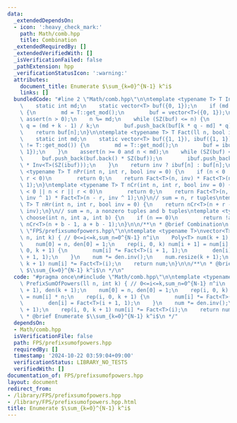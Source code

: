 ```yaml
---
data:
  _extendedDependsOn:
  - icon: ':heavy_check_mark:'
    path: Math/comb.hpp
    title: Combination
  _extendedRequiredBy: []
  _extendedVerifiedWith: []
  _isVerificationFailed: false
  _pathExtension: hpp
  _verificationStatusIcon: ':warning:'
  attributes:
    document_title: Enumerate $\sum_{k=0}^{N-1} k^i$
    links: []
  bundledCode: "#line 2 \"Math/comb.hpp\"\n\ntemplate <typename T> T Inv(ll n) {\n\
    \    static int md;\n    static vector<T> buf({0, 1});\n    if (md != T::get_mod())\
    \ {\n        md = T::get_mod();\n        buf = vector<T>({0, 1});\n    }\n   \
    \ assert(n > 0);\n    n %= md;\n    while (SZ(buf) <= n) {\n        int k = SZ(buf),\
    \ q = (md + k - 1) / k;\n        buf.push_back(buf[k * q - md] * q);\n    }\n\
    \    return buf[n];\n}\n\ntemplate <typename T> T Fact(ll n, bool inv = 0) {\n\
    \    static int md;\n    static vector<T> buf({1, 1}), ibuf({1, 1});\n    if (md\
    \ != T::get_mod()) {\n        md = T::get_mod();\n        buf = ibuf = vector<T>({1,\
    \ 1});\n    }\n    assert(n >= 0 and n < md);\n    while (SZ(buf) <= n) {\n  \
    \      buf.push_back(buf.back() * SZ(buf));\n        ibuf.push_back(ibuf.back()\
    \ * Inv<T>(SZ(ibuf)));\n    }\n    return inv ? ibuf[n] : buf[n];\n}\n\ntemplate\
    \ <typename T> T nPr(int n, int r, bool inv = 0) {\n    if (n < 0 || n < r ||\
    \ r < 0)\n        return 0;\n    return Fact<T>(n, inv) * Fact<T>(n - r, inv ^\
    \ 1);\n}\ntemplate <typename T> T nCr(int n, int r, bool inv = 0) {\n    if (n\
    \ < 0 || n < r || r < 0)\n        return 0;\n    return Fact<T>(n, inv) * Fact<T>(r,\
    \ inv ^ 1) * Fact<T>(n - r, inv ^ 1);\n}\n// sum = n, r tuples\ntemplate <typename\
    \ T> T nHr(int n, int r, bool inv = 0) {\n    return nCr<T>(n + r - 1, r - 1,\
    \ inv);\n}\n// sum = n, a nonzero tuples and b tuples\ntemplate <typename T> T\
    \ choose(int n, int a, int b) {\n    if (n == 0)\n        return !a;\n    return\
    \ nCr<T>(n + b - 1, a + b - 1);\n}\n\n/**\n * @brief Combination\n */\n#line 3\
    \ \"FPS/prefixsumofpowers.hpp\"\n\ntemplate <typename T>\nvector<T> PrefixSumOfPowers(ll\
    \ n, int k) { // 0<=i<=k,sum_n=0^{N-1} n^i\n    Poly<T> num(k + 1), den(k + 1);\n\
    \    num[0] = n, den[0] = 1;\n    rep(i, 0, k) num[i + 1] = num[i] * n;\n    rep(i,\
    \ 0, k + 1) {\n        num[i] *= Fact<T>(i + 1, 1);\n        den[i] = Fact<T>(i\
    \ + 1, 1);\n    }\n    num *= den.inv();\n    num.resize(k + 1);\n    rep(i, 0,\
    \ k + 1) num[i] *= Fact<T>(i);\n    return num;\n}\n\n/**\n * @brief Enumerate\
    \ $\\sum_{k=0}^{N-1} k^i$\n */\n"
  code: "#pragma once\n#include \"Math/comb.hpp\"\n\ntemplate <typename T>\nvector<T>\
    \ PrefixSumOfPowers(ll n, int k) { // 0<=i<=k,sum_n=0^{N-1} n^i\n    Poly<T> num(k\
    \ + 1), den(k + 1);\n    num[0] = n, den[0] = 1;\n    rep(i, 0, k) num[i + 1]\
    \ = num[i] * n;\n    rep(i, 0, k + 1) {\n        num[i] *= Fact<T>(i + 1, 1);\n\
    \        den[i] = Fact<T>(i + 1, 1);\n    }\n    num *= den.inv();\n    num.resize(k\
    \ + 1);\n    rep(i, 0, k + 1) num[i] *= Fact<T>(i);\n    return num;\n}\n\n/**\n\
    \ * @brief Enumerate $\\sum_{k=0}^{N-1} k^i$\n */"
  dependsOn:
  - Math/comb.hpp
  isVerificationFile: false
  path: FPS/prefixsumofpowers.hpp
  requiredBy: []
  timestamp: '2024-10-22 03:59:04+09:00'
  verificationStatus: LIBRARY_NO_TESTS
  verifiedWith: []
documentation_of: FPS/prefixsumofpowers.hpp
layout: document
redirect_from:
- /library/FPS/prefixsumofpowers.hpp
- /library/FPS/prefixsumofpowers.hpp.html
title: Enumerate $\sum_{k=0}^{N-1} k^i$
---
```

